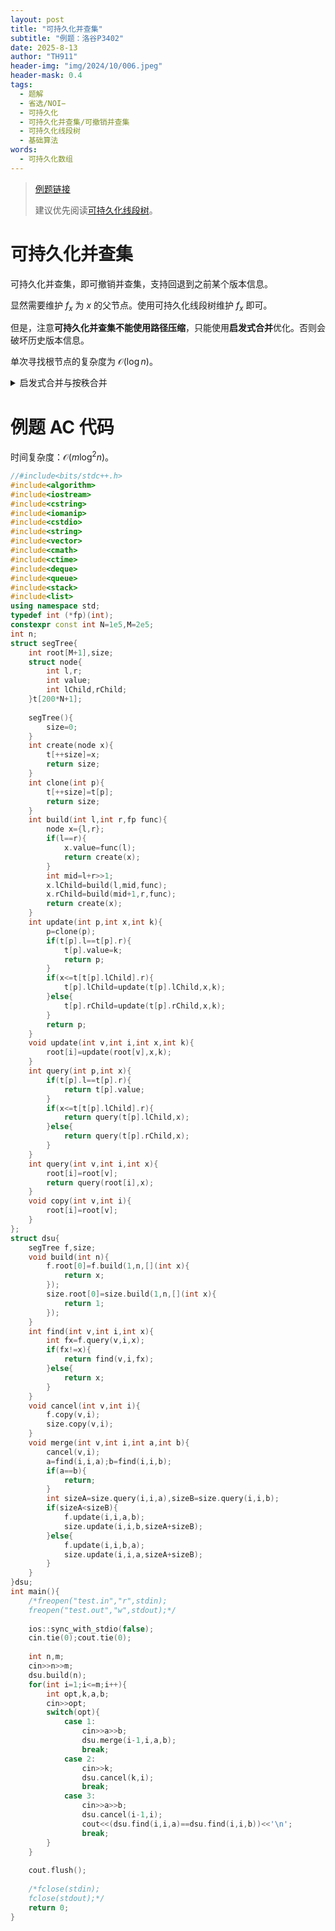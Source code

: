 ```yaml
---
layout: post
title: "可持久化并查集"
subtitle: "例题：洛谷P3402"
date: 2025-8-13
author: "TH911"
header-img: "img/2024/10/006.jpeg"
header-mask: 0.4
tags:
  - 题解
  - 省选/NOI−
  - 可持久化
  - 可持久化并查集/可撤销并查集
  - 可持久化线段树
  - 基础算法
words:
  - 可持久化数组
---
```


> [例题链接](https://www.luogu.com.cn/problem/P3402)
>
> 建议优先阅读[可持久化线段树](/2025/07/13/1/)。

# 可持久化并查集

可持久化并查集，即可撤销并查集，支持回退到之前某个版本信息。

显然需要维护 $f_x$ 为 $x$ 的父节点。使用可持久化线段树维护 $f_x$ 即可。

但是，注意**可持久化并查集不能使用路径压缩**，只能使用**启发式合并**优化。否则会破坏历史版本信息。

单次寻找根节点的复杂度为 $\mathcal O(\log n)$。

<details class="success">
    <summary>启发式合并与按秩合并</summary>
    <p>
        <del>凑字数的内容。</del>
    </p>
    <p>
        所谓「启发式合并」，一般多指将<b>大小</b>较小的并查集合并到大小较大的并查集上。而「按秩合并」一般指将<b>深度较小</b>的并查集合并到深度较大的并查集上。
    </p>
    <p>
        这两种方式最终寻找根节点的复杂度都是 $\mathcal O(\log n)$ 的。
    </p>
    <p>
        启发式合并在<b>最坏</b>情况下，合并之后大小会翻倍。因为至多翻 $\mathcal O(\log n)$ 倍，故深度至多为 $\mathcal O(\log n)$。
    </p>
    <p>
        按秩合并的复杂度同样为 $\mathcal O(\log n)$。因为深度为 $k$ 的树<b>至少包含</b> $2^k$ 个节点。否则为一条链，但是这种情况显然不会在并查集种存在。因此树的深度最大为 $\mathcal O(\log n)$。
    </p>
    <hr>
    <p>
        实际应用还是建议写启发式合并，因为维护子树大小只需要相加即可，但是维护子树深度可能涉及一些复杂操作。（但是其实也不是很复杂。）
    </p>
</details>


# 例题 AC 代码

时间复杂度：$\mathcal O\left(m\log^2n\right)$。

```cpp
//#include<bits/stdc++.h>
#include<algorithm>
#include<iostream>
#include<cstring>
#include<iomanip>
#include<cstdio>
#include<string>
#include<vector>
#include<cmath>
#include<ctime>
#include<deque>
#include<queue>
#include<stack>
#include<list>
using namespace std;
typedef int (*fp)(int);
constexpr const int N=1e5,M=2e5;
int n;
struct segTree{
	int root[M+1],size;
	struct node{
		int l,r;
		int value;
		int lChild,rChild;
	}t[200*N+1];
	
	segTree(){
		size=0;
	}
	int create(node x){
		t[++size]=x;
		return size;
	}
	int clone(int p){
		t[++size]=t[p];
		return size;
	}
	int build(int l,int r,fp func){
		node x={l,r};
		if(l==r){
			x.value=func(l);
			return create(x);
		}
		int mid=l+r>>1;
		x.lChild=build(l,mid,func);
		x.rChild=build(mid+1,r,func);
		return create(x);
	}
	int update(int p,int x,int k){
		p=clone(p);
		if(t[p].l==t[p].r){
			t[p].value=k;
			return p;
		}
		if(x<=t[t[p].lChild].r){
			t[p].lChild=update(t[p].lChild,x,k);
		}else{
			t[p].rChild=update(t[p].rChild,x,k);
		}
		return p;
	}
	void update(int v,int i,int x,int k){
		root[i]=update(root[v],x,k);
	}
	int query(int p,int x){
		if(t[p].l==t[p].r){
			return t[p].value;
		}
		if(x<=t[t[p].lChild].r){
			return query(t[p].lChild,x);
		}else{
			return query(t[p].rChild,x);
		}
	}
	int query(int v,int i,int x){
		root[i]=root[v];
		return query(root[i],x);
	}
	void copy(int v,int i){
		root[i]=root[v];
	}
};  
struct dsu{
	segTree f,size;
	void build(int n){
		f.root[0]=f.build(1,n,[](int x){
			return x;
		});
		size.root[0]=size.build(1,n,[](int x){
			return 1;
		});
	}
	int find(int v,int i,int x){
		int fx=f.query(v,i,x);
		if(fx!=x){
			return find(v,i,fx);
		}else{
			return x;
		}
	}
	void cancel(int v,int i){
		f.copy(v,i);
		size.copy(v,i);
	}
	void merge(int v,int i,int a,int b){
		cancel(v,i);
		a=find(i,i,a);b=find(i,i,b);
		if(a==b){
			return;
		}
		int sizeA=size.query(i,i,a),sizeB=size.query(i,i,b);
		if(sizeA<sizeB){
			f.update(i,i,a,b);
			size.update(i,i,b,sizeA+sizeB);
		}else{
			f.update(i,i,b,a);
			size.update(i,i,a,sizeA+sizeB);
		}
	} 
}dsu;
int main(){
	/*freopen("test.in","r",stdin);
	freopen("test.out","w",stdout);*/
	
	ios::sync_with_stdio(false);
	cin.tie(0);cout.tie(0);
	
	int n,m;
	cin>>n>>m;
	dsu.build(n);
	for(int i=1;i<=m;i++){
		int opt,k,a,b;
		cin>>opt;
		switch(opt){
			case 1:
				cin>>a>>b;
				dsu.merge(i-1,i,a,b);
				break;
			case 2:
				cin>>k;
				dsu.cancel(k,i);
				break;
			case 3:
				cin>>a>>b;
				dsu.cancel(i-1,i);
				cout<<(dsu.find(i,i,a)==dsu.find(i,i,b))<<'\n';
				break;
		}
	}
	
	cout.flush();
	
	/*fclose(stdin);
	fclose(stdout);*/
	return 0;
}
```

